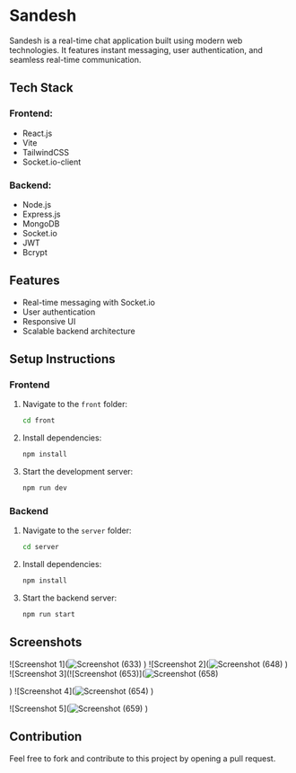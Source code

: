 # Sandesh

Sandesh is a real-time chat application built using modern web technologies. It features instant messaging, user authentication, and seamless real-time communication.

## Tech Stack

### Frontend:
- React.js
- Vite
- TailwindCSS
- Socket.io-client

### Backend:
- Node.js
- Express.js
- MongoDB
- Socket.io
- JWT
- Bcrypt

## Features
- Real-time messaging with Socket.io
- User authentication
- Responsive UI
- Scalable backend architecture

## Setup Instructions

### Frontend
1. Navigate to the `front` folder:
   ```sh
   cd front
   ```
2. Install dependencies:
   ```sh
   npm install
   ```
3. Start the development server:
   ```sh
   npm run dev
   ```

### Backend
1. Navigate to the `server` folder:
   ```sh
   cd server
   ```
2. Install dependencies:
   ```sh
   npm install
   ```
3. Start the backend server:
   ```sh
   npm run start
   ```

## Screenshots
![Screenshot 1](![Screenshot (633)](https://github.com/user-attachments/assets/8a2be173-8043-429b-ba32-0bb7be07d73e)
)
![Screenshot 2](![Screenshot (648)](https://github.com/user-attachments/assets/3fb1eb79-61f1-4e52-a1dc-f6405081ff46)
)
![Screenshot 3](![Screenshot (653)](![Screenshot (658)](https://github.com/user-attachments/assets/0a501df2-fd61-486d-9493-a34940530de0)

)
![Screenshot 4](![Screenshot (654)](https://github.com/user-attachments/assets/8d623a79-5da1-4946-85f1-69dcad10ad73)
)

![Screenshot 5](![Screenshot (659)](https://github.com/user-attachments/assets/89733058-34d1-4475-a5fd-525166789438)
)

## Contribution
Feel free to fork and contribute to this project by opening a pull request.


